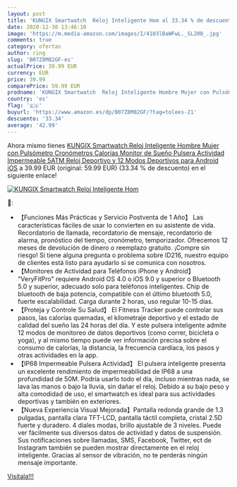 ```yaml
---
layout: post
title: 'KUNGIX Smartwatch  Reloj Inteligente Hom al 33.34 % de descuento'
date: 2020-12-30 13:46:10
image: 'https://m.media-amazon.com/images/I/4103lBaWFwL._SL200_.jpg'
comments: true
category: ofertas
author: ring
slug: 'B07Z8M82GF-es'
actualPrice: 39.99 EUR
currency: EUR
price: 39.99
comparePrice: 59.99 EUR
prodname: 'KUNGIX Smartwatch  Reloj Inteligente Hombre Mujer con Pulsómetro  Cronómetros  Calorías  Monitor de Sueño  Pulsera Actividad Impermeable 5ATM Reloj Deportivo y 12 Modos Deportivos para Android iOS'
country: 'es'
flag: '🇪🇸'
buyurl: 'https://www.amazon.es/dp/B07Z8M82GF/?tag=tolees-21'
descuento: '33.34'
average: '42.99'
---
```


Ahora mismo tienes [KUNGIX Smartwatch  Reloj Inteligente Hombre Mujer con Pulsómetro  Cronómetros  Calorías  Monitor de Sueño  Pulsera Actividad Impermeable 5ATM Reloj Deportivo y 12 Modos Deportivos para Android iOS](https://www.amazon.es/dp/B07Z8M82GF/?tag=tolees-21) a 39.99 EUR (original: 59.99 EUR) (33.34 %  de descuento) en el siguiente enlace!

[![KUNGIX Smartwatch  Reloj Inteligente Hom](https://m.media-amazon.com/images/I/4103lBaWFwL._SL200_.jpg)](https://www.amazon.es/dp/B07Z8M82GF/?tag=tolees-21)

🔎:

- 【Funciones Más Prácticas y Servicio Postventa de 1 Año】 Las características fáciles de usar lo convierten en su asistente de vida. Recordatorio de llamada, recordatorio de mensaje, recordatorio de alarma, pronóstico del tiempo, cronómetro, temporizador. Ofrecemos 12 meses de devolución de dinero o reemplazo gratuito. ¡Compre sin riesgo! Si tiene alguna pregunta o problema sobre ID216, nuestro equipo de clientes está listo para ayudarlo si se comunica con nosotros.
- 【Monitores de Actividad para Teléfonos iPhone y Android】 "VeryFitPro" requiere Android OS 4.0 o iOS 9.0 y superior o Bluetooth 5.0 y superior, adecuado solo para teléfonos inteligentes. Chip de bluetooth de baja potencia, compatible con el último bluetooth 5.0, fuerte escalabilidad. Carga durante 2 horas, uso regular 10-15 días.
- 【Proteja y Controle Su Salud】 El Fitness Tracker puede controlar sus pasos, las calorías quemadas, el kilometraje deportivo y el estado de calidad del sueño las 24 horas del día. Y este pulsera inteligente admite 12 modos de monitoreo de datos deportivos (como correr, bicicleta o yoga), y al mismo tiempo puede ver información precisa sobre el consumo de calorías, la distancia, la frecuencia cardíaca, los pasos y otras actividades en la app.
- 【IP68 Impermeable Pulsera Actividad】 El pulsera inteligente presenta un excelente rendimiento de impermeabilidad de IP68 a una profundidad de 50M. Podría usarlo todo el día, incluso mientras nada, se lava las manos o bajo la lluvia, sin dañar el reloj. Debido a su bajo peso y alta comodidad de uso, el smartwatch es ideal para sus actividades deportivas y también en exteriores.
- 【Nueva Experiencia Visual Mejorada】Pantalla redonda grande de 1.3 pulgadas, pantalla clara TFT-LCD, pantalla táctil completa, cristal 2.5D fuerte y duradero. 4 diales modas, brillo ajustable de 3 niveles. Puede ver fácilmente sus diversos datos de actividad y datos de suspensión. Sus notificaciones sobre llamadas, SMS, Facebook, Twitter, ect de Instagram también se pueden mostrar directamente en el reloj inteligente. Gracias al sensor de vibración, no te perderás ningún mensaje importante.

[Visítala!!!](https://www.amazon.es/dp/B07Z8M82GF/?tag=tolees-21)
